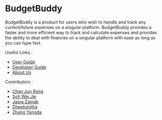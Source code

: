 # BudgetBuddy
BudgetBuddy is a product for users who wish to handle and track any current/future expenses on a singular platform.
BudgetBuddy provides a faster and more efficient way to track and calculate expenses and provides the ability
to deal with finances on a singular platform with ease as long as you can type fast.

Useful Links :
* [User Guide](docs/UserGuide.md)
* [Developer Guide](docs/DeveloperGuide.md)
* [About Us](docs/AboutUs.md)

Contributors :
* [Chan Jun Rong](docs/team/itsmejr257.md)
* [Soh Wei Jie](docs/team/sweijie24.md)
* [Jasra Zainab](docs/team/jasraa.md)
* [Dheekshitha](docs/team/dheekshitha2.md)
* [Zhang Yangda](docs/team/yyangdaa.md)